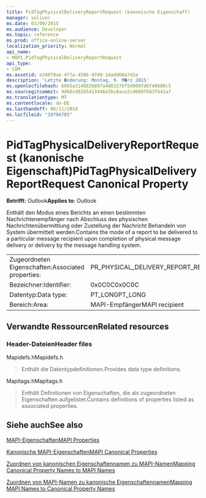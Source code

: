 ```yaml
---
title: PidTagPhysicalDeliveryReportRequest (kanonische Eigenschaft)
manager: soliver
ms.date: 03/09/2015
ms.audience: Developer
ms.topic: reference
ms.prod: office-online-server
localization_priority: Normal
api_name:
- MAPI.PidTagPhysicalDeliveryReportRequest
api_type:
- COM
ms.assetid: e34070ae-4f7a-4506-9749-1dadd60a7d2e
description: 'Letzte �nderung: Montag, 9. M�rz 2015'
ms.openlocfilehash: 6965a314682b897a488157bf5d909fd6f40680c5
ms.sourcegitcommit: 9d60cd82b5413446e5bc8ace2cd689f683fb41a7
ms.translationtype: MT
ms.contentlocale: de-DE
ms.lasthandoff: 06/11/2018
ms.locfileid: "19794785"
---
```

# <a name="pidtagphysicaldeliveryreportrequest-canonical-property"></a><span data-ttu-id="bccf1-103">PidTagPhysicalDeliveryReportRequest (kanonische Eigenschaft)</span><span class="sxs-lookup"><span data-stu-id="bccf1-103">PidTagPhysicalDeliveryReportRequest Canonical Property</span></span>

  
  
<span data-ttu-id="bccf1-104">**Betrifft**: Outlook</span><span class="sxs-lookup"><span data-stu-id="bccf1-104">**Applies to**: Outlook</span></span> 
  
<span data-ttu-id="bccf1-105">Enthält den Modus eines Berichts an einen bestimmten Nachrichtenempfänger nach Abschluss des physischen Nachrichtenübermittlung oder Zustellung der Nachricht Behandeln von System übermittelt werden.</span><span class="sxs-lookup"><span data-stu-id="bccf1-105">Contains the mode of a report to be delivered to a particular message recipient upon completion of physical message delivery or delivery by the message handling system.</span></span>
  
|||
|:-----|:-----|
|<span data-ttu-id="bccf1-106">Zugeordneten Eigenschaften:</span><span class="sxs-lookup"><span data-stu-id="bccf1-106">Associated properties:</span></span>  <br/> |<span data-ttu-id="bccf1-107">PR_PHYSICAL_DELIVERY_REPORT_REQUEST</span><span class="sxs-lookup"><span data-stu-id="bccf1-107">PR_PHYSICAL_DELIVERY_REPORT_REQUEST</span></span>  <br/> |
|<span data-ttu-id="bccf1-108">Bezeichner:</span><span class="sxs-lookup"><span data-stu-id="bccf1-108">Identifier:</span></span>  <br/> |<span data-ttu-id="bccf1-109">0x0C0C</span><span class="sxs-lookup"><span data-stu-id="bccf1-109">0x0C0C</span></span>  <br/> |
|<span data-ttu-id="bccf1-110">Datentyp:</span><span class="sxs-lookup"><span data-stu-id="bccf1-110">Data type:</span></span>  <br/> |<span data-ttu-id="bccf1-111">PT_LONG</span><span class="sxs-lookup"><span data-stu-id="bccf1-111">PT_LONG</span></span>  <br/> |
|<span data-ttu-id="bccf1-112">Bereich:</span><span class="sxs-lookup"><span data-stu-id="bccf1-112">Area:</span></span>  <br/> |<span data-ttu-id="bccf1-113">MAPI-Empfänger</span><span class="sxs-lookup"><span data-stu-id="bccf1-113">MAPI recipient</span></span>  <br/> |
   
## <a name="related-resources"></a><span data-ttu-id="bccf1-114">Verwandte Ressourcen</span><span class="sxs-lookup"><span data-stu-id="bccf1-114">Related resources</span></span>

### <a name="header-files"></a><span data-ttu-id="bccf1-115">Header-Dateien</span><span class="sxs-lookup"><span data-stu-id="bccf1-115">Header files</span></span>

<span data-ttu-id="bccf1-116">Mapidefs.h</span><span class="sxs-lookup"><span data-stu-id="bccf1-116">Mapidefs.h</span></span>
  
> <span data-ttu-id="bccf1-117">Enthält die Datentypdefinitionen.</span><span class="sxs-lookup"><span data-stu-id="bccf1-117">Provides data type definitions.</span></span>
    
<span data-ttu-id="bccf1-118">Mapitags.h</span><span class="sxs-lookup"><span data-stu-id="bccf1-118">Mapitags.h</span></span>
  
> <span data-ttu-id="bccf1-119">Enthält Definitionen von Eigenschaften, die als zugeordneten Eigenschaften aufgelistet.</span><span class="sxs-lookup"><span data-stu-id="bccf1-119">Contains definitions of properties listed as associated properties.</span></span>
    
## <a name="see-also"></a><span data-ttu-id="bccf1-120">Siehe auch</span><span class="sxs-lookup"><span data-stu-id="bccf1-120">See also</span></span>



[<span data-ttu-id="bccf1-121">MAPI-Eigenschaften</span><span class="sxs-lookup"><span data-stu-id="bccf1-121">MAPI Properties</span></span>](mapi-properties.md)
  
[<span data-ttu-id="bccf1-122">Kanonische MAPI-Eigenschaften</span><span class="sxs-lookup"><span data-stu-id="bccf1-122">MAPI Canonical Properties</span></span>](mapi-canonical-properties.md)
  
[<span data-ttu-id="bccf1-123">Zuordnen von kanonischen Eigenschaftennamen zu MAPI-Namen</span><span class="sxs-lookup"><span data-stu-id="bccf1-123">Mapping Canonical Property Names to MAPI Names</span></span>](mapping-canonical-property-names-to-mapi-names.md)
  
[<span data-ttu-id="bccf1-124">Zuordnen von MAPI-Namen zu kanonische Eigenschaftennamen</span><span class="sxs-lookup"><span data-stu-id="bccf1-124">Mapping MAPI Names to Canonical Property Names</span></span>](mapping-mapi-names-to-canonical-property-names.md)

